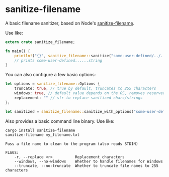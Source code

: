 # sanitize-filename

A basic filename sanitizer, based on Node's [sanitize-filename](https://www.npmjs.com/package/sanitize-filename).

Use like:

```rust
extern crate sanitize_filename;

fn main() {
    println!("{}", sanitize_filename::sanitize("some-user-defined/../../../string"));
    // prints some-user-defined......string
}
```

You can also configure a few basic options:

```rust
let options = sanitize_filename::Options {
    truncate: true, // true by default, truncates to 255 characters
    windows: true, // default value depends on the OS, removes reserved names like `con` from start of strings on Windows
    replacement: "" // str to replace sanitized chars/strings
};

let sanitized = sanitize_filename::sanitize_with_options("some-user-defined/../../../string", options);
```

Also provides a basic command line binary. Use like:

```bash
cargo install sanitize-filename
sanitize-filename my_filename.txt
```

```
Pass a file name to clean to the program (also reads STDIN)

FLAGS:
    -r, --replace <r>          Replacement characters
    --windows, --no-windows    Whether to handle filenames for Windows
    --truncate, --no-truncate  Whether to truncate file names to 255 characters
```
